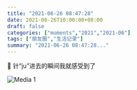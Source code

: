 ```yaml
---
title: "2021-06-26 08:47:28"
date: 2021-06-26T10:00:00+08:00
draft: false
categories: ["moments","2021","2021-06"]
tags: ["朋友圈","生活记录"]
summary: "2021-06-26 08:47:28..."
---
```


🤒 针“ju”进去的瞬间我就感受到了

![Media 1](/Moments/photos/2021-06-26/202106260847280.jpg)

